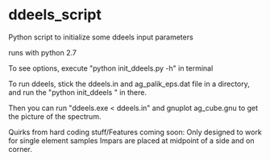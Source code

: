 # ddeels_script
Python script to initialize some ddeels input parameters

runs with python 2.7

To see options, execute "python init_ddeels.py -h" in terminal

To run ddeels, stick the ddeels.in and ag_palik_eps.dat file in a directory, and run the "python init_ddeels <options>" in there.  

Then you can run "ddeels.exe < ddeels.in" and gnuplot ag_cube.gnu to get the picture of the spectrum.


Quirks from hard coding stuff/Features coming soon:
Only designed to work for single element samples
Impars are placed at midpoint of a side and on corner. 
